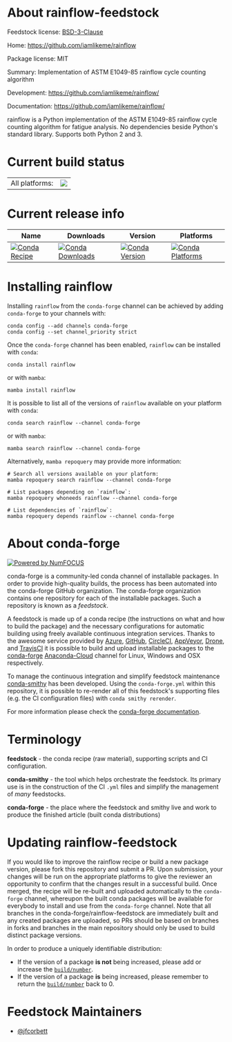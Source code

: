 About rainflow-feedstock
========================

Feedstock license: [BSD-3-Clause](https://github.com/conda-forge/rainflow-feedstock/blob/main/LICENSE.txt)

Home: https://github.com/iamlikeme/rainflow

Package license: MIT

Summary: Implementation of ASTM E1049-85 rainflow cycle counting algorithm

Development: https://github.com/iamlikeme/rainflow/

Documentation: https://github.com/iamlikeme/rainflow/

rainflow is a Python implementation of the ASTM E1049-85 rainflow cycle counting algorithm for
fatigue analysis. No dependencies beside Python's standard library. Supports both Python 2 and 3.


Current build status
====================


<table><tr><td>All platforms:</td>
    <td>
      <a href="https://dev.azure.com/conda-forge/feedstock-builds/_build/latest?definitionId=9329&branchName=main">
        <img src="https://dev.azure.com/conda-forge/feedstock-builds/_apis/build/status/rainflow-feedstock?branchName=main">
      </a>
    </td>
  </tr>
</table>

Current release info
====================

| Name | Downloads | Version | Platforms |
| --- | --- | --- | --- |
| [![Conda Recipe](https://img.shields.io/badge/recipe-rainflow-green.svg)](https://anaconda.org/conda-forge/rainflow) | [![Conda Downloads](https://img.shields.io/conda/dn/conda-forge/rainflow.svg)](https://anaconda.org/conda-forge/rainflow) | [![Conda Version](https://img.shields.io/conda/vn/conda-forge/rainflow.svg)](https://anaconda.org/conda-forge/rainflow) | [![Conda Platforms](https://img.shields.io/conda/pn/conda-forge/rainflow.svg)](https://anaconda.org/conda-forge/rainflow) |

Installing rainflow
===================

Installing `rainflow` from the `conda-forge` channel can be achieved by adding `conda-forge` to your channels with:

```
conda config --add channels conda-forge
conda config --set channel_priority strict
```

Once the `conda-forge` channel has been enabled, `rainflow` can be installed with `conda`:

```
conda install rainflow
```

or with `mamba`:

```
mamba install rainflow
```

It is possible to list all of the versions of `rainflow` available on your platform with `conda`:

```
conda search rainflow --channel conda-forge
```

or with `mamba`:

```
mamba search rainflow --channel conda-forge
```

Alternatively, `mamba repoquery` may provide more information:

```
# Search all versions available on your platform:
mamba repoquery search rainflow --channel conda-forge

# List packages depending on `rainflow`:
mamba repoquery whoneeds rainflow --channel conda-forge

# List dependencies of `rainflow`:
mamba repoquery depends rainflow --channel conda-forge
```


About conda-forge
=================

[![Powered by
NumFOCUS](https://img.shields.io/badge/powered%20by-NumFOCUS-orange.svg?style=flat&colorA=E1523D&colorB=007D8A)](https://numfocus.org)

conda-forge is a community-led conda channel of installable packages.
In order to provide high-quality builds, the process has been automated into the
conda-forge GitHub organization. The conda-forge organization contains one repository
for each of the installable packages. Such a repository is known as a *feedstock*.

A feedstock is made up of a conda recipe (the instructions on what and how to build
the package) and the necessary configurations for automatic building using freely
available continuous integration services. Thanks to the awesome service provided by
[Azure](https://azure.microsoft.com/en-us/services/devops/), [GitHub](https://github.com/),
[CircleCI](https://circleci.com/), [AppVeyor](https://www.appveyor.com/),
[Drone](https://cloud.drone.io/welcome), and [TravisCI](https://travis-ci.com/)
it is possible to build and upload installable packages to the
[conda-forge](https://anaconda.org/conda-forge) [Anaconda-Cloud](https://anaconda.org/)
channel for Linux, Windows and OSX respectively.

To manage the continuous integration and simplify feedstock maintenance
[conda-smithy](https://github.com/conda-forge/conda-smithy) has been developed.
Using the ``conda-forge.yml`` within this repository, it is possible to re-render all of
this feedstock's supporting files (e.g. the CI configuration files) with ``conda smithy rerender``.

For more information please check the [conda-forge documentation](https://conda-forge.org/docs/).

Terminology
===========

**feedstock** - the conda recipe (raw material), supporting scripts and CI configuration.

**conda-smithy** - the tool which helps orchestrate the feedstock.
                   Its primary use is in the construction of the CI ``.yml`` files
                   and simplify the management of *many* feedstocks.

**conda-forge** - the place where the feedstock and smithy live and work to
                  produce the finished article (built conda distributions)


Updating rainflow-feedstock
===========================

If you would like to improve the rainflow recipe or build a new
package version, please fork this repository and submit a PR. Upon submission,
your changes will be run on the appropriate platforms to give the reviewer an
opportunity to confirm that the changes result in a successful build. Once
merged, the recipe will be re-built and uploaded automatically to the
`conda-forge` channel, whereupon the built conda packages will be available for
everybody to install and use from the `conda-forge` channel.
Note that all branches in the conda-forge/rainflow-feedstock are
immediately built and any created packages are uploaded, so PRs should be based
on branches in forks and branches in the main repository should only be used to
build distinct package versions.

In order to produce a uniquely identifiable distribution:
 * If the version of a package **is not** being increased, please add or increase
   the [``build/number``](https://docs.conda.io/projects/conda-build/en/latest/resources/define-metadata.html#build-number-and-string).
 * If the version of a package **is** being increased, please remember to return
   the [``build/number``](https://docs.conda.io/projects/conda-build/en/latest/resources/define-metadata.html#build-number-and-string)
   back to 0.

Feedstock Maintainers
=====================

* [@jfcorbett](https://github.com/jfcorbett/)

